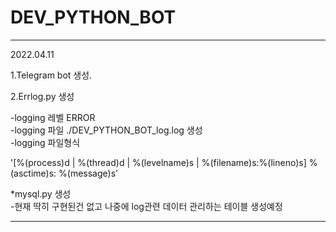 # DEV_PYTHON_BOT
<hr/>
2022.04.11  
  
1.Telegram bot 생성.  

2.Errlog.py 생성  

  -logging 레벨 ERROR   
  -logging 파일 ./DEV_PYTHON_BOT_log.log 생성  
  -logging 파일형식  

  '[%(process)d | %(thread)d | %(levelname)s | %(filename)s:%(lineno)s] %(asctime)s: %(message)s'  

*mysql.py 생성  
  -현재 딱히 구현된건 없고 나중에  log관련 데이터 관리하는 테이블 생성예정
<hr/>
